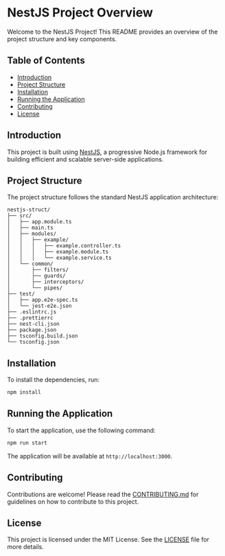 # NestJS Project Overview

Welcome to the NestJS Project! This README provides an overview of the project structure and key components.

## Table of Contents

- [Introduction](#introduction)
- [Project Structure](#project-structure)
- [Installation](#installation)
- [Running the Application](#running-the-application)
- [Contributing](#contributing)
- [License](#license)

## Introduction

This project is built using [NestJS](https://nestjs.com/), a progressive Node.js framework for building efficient and scalable server-side applications.

## Project Structure

The project structure follows the standard NestJS application architecture:

```
nestjs-struct/
├── src/
│   ├── app.module.ts
│   ├── main.ts
│   ├── modules/
│   │   ├── example/
│   │   │   ├── example.controller.ts
│   │   │   ├── example.module.ts
│   │   │   └── example.service.ts
│   └── common/
│       ├── filters/
│       ├── guards/
│       ├── interceptors/
│       └── pipes/
├── test/
│   ├── app.e2e-spec.ts
│   └── jest-e2e.json
├── .eslintrc.js
├── .prettierrc
├── nest-cli.json
├── package.json
├── tsconfig.build.json
└── tsconfig.json
```

## Installation

To install the dependencies, run:

```bash
npm install
```

## Running the Application

To start the application, use the following command:

```bash
npm run start
```

The application will be available at `http://localhost:3000`.

## Contributing

Contributions are welcome! Please read the [CONTRIBUTING.md](CONTRIBUTING.md) for guidelines on how to contribute to this project.

## License

This project is licensed under the MIT License. See the [LICENSE](LICENSE) file for more details.